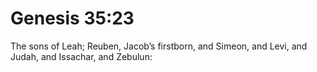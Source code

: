 # Genesis 35:23

The sons of Leah; Reuben, Jacob’s firstborn, and Simeon, and Levi, and Judah, and Issachar, and Zebulun: